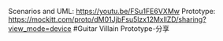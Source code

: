 Scenarios and UML: https://youtu.be/FSu1FE6VXMw
Prototype: https://mockitt.com/proto/dM01JjbFsu5lzx12MxllZD/sharing?view_mode=device #Guitar Villain Prototype-分享
